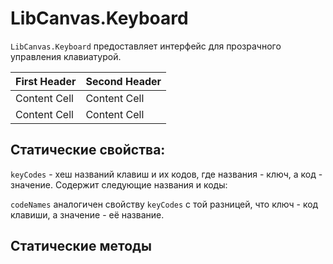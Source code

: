 LibCanvas.Keyboard
==================

`LibCanvas.Keyboard` предоставляет интерфейс для прозрачного управления клавиатурой.


First Header  | Second Header
------------- | -------------
Content Cell  | Content Cell
Content Cell  | Content Cell

## Статические свойства:

`keyCodes` - хеш названий клавиш и их кодов, где названия - ключ, а код - значение. Содержит следующие названия и коды:

`codeNames` аналогичен свойству `keyCodes` с той разницей, что ключ - код клавиши, а значение - её название.

## Статические методы